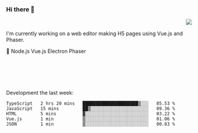 ### Hi there 👋

<img align="right" src="https://github-readme-stats.vercel.app/api?username=jasonpanggo"/>

<br>
<p align="left">
I'm currently working on a web editor making H5 pages using Vue.js and Phaser.
</p>
<p align="left">
📖 Node.js Vue.js Electron Phaser
</p>
<br>
<br>
<br>
<br>

Development the last week:
<!--START_SECTION:waka-->
```text
TypeScript   2 hrs 20 mins   █████████████████████▒░░░   85.53 % 
JavaScript   15 mins         ██▒░░░░░░░░░░░░░░░░░░░░░░   09.36 % 
HTML         5 mins          ▓░░░░░░░░░░░░░░░░░░░░░░░░   03.22 % 
Vue.js       1 min           ▒░░░░░░░░░░░░░░░░░░░░░░░░   01.06 % 
JSON         1 min           ▒░░░░░░░░░░░░░░░░░░░░░░░░   00.83 % 
```
<!--END_SECTION:waka-->

<!--
**JASONPANGGO/jasonpanggo** is a ✨ _special_ ✨ repository because its `README.md` (this file) appears on your GitHub profile.

Here are some ideas to get you started:

- 🔭 I’m currently working on ...
- 🌱 I’m currently learning ...
- 👯 I’m looking to collaborate on ...
- 🤔 I’m looking for help with ...
- 💬 Ask me about ...
- 📫 How to reach me: ...
- 😄 Pronouns: ...
- ⚡ Fun fact: ...
-->
